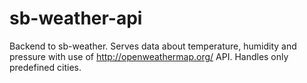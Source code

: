 # sb-weather-api

Backend to sb-weather.
Serves data about temperature, humidity and pressure with use of http://openweathermap.org/ API.
Handles only predefined cities.